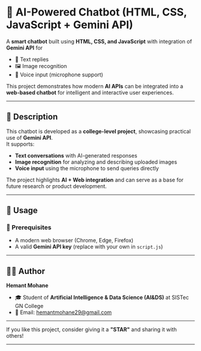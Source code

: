 # 🤖 AI-Powered Chatbot (HTML, CSS, JavaScript + Gemini API)

A **smart chatbot** built using **HTML, CSS, and JavaScript** with integration of **Gemini API** for  
- 📝 Text replies  
- 🖼️ Image recognition  
- 🎤 Voice input (microphone support)  

This project demonstrates how modern **AI APIs** can be integrated into a **web-based chatbot** for intelligent and interactive user experiences.  

---

## 📖 Description

This chatbot is developed as a **college-level project**, showcasing practical use of **Gemini API**.  
It supports:
- **Text conversations** with AI-generated responses  
- **Image recognition** for analyzing and describing uploaded images  
- **Voice input** using the microphone to send queries directly  

The project highlights **AI + Web integration** and can serve as a base for future research or product development.  

---

## 🚀 Usage

### 🔧 Prerequisites
- A modern web browser (Chrome, Edge, Firefox)  
- A valid **Gemini API key** (replace with your own in `script.js`)  

---
## 👨‍💻 Author

**Hemant Mohane**  
- 🎓 Student of **Artificial Intelligence & Data Science (AI&DS)** at SISTec GN College  
- 📧 Email: [hemantmohane29@gmail.com](mailto:hemantmohane29@gmail.com)  

---

If you like this project, consider giving it a **"STAR"** and sharing it with others!

---
